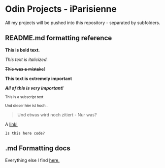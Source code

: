 # Odin Projects - iParisienne

All my projects will be pushed into this repository - separated by subfolders.

## README.md formatting reference

**This is bold text.**

*This text is italicized.*

~~This was a mistake!~~

**This text is __extremely__ important**

***All of this is very important!***

<sub>This is a subscript text</sub>

<sup>Und dieser hier ist hoch..</sup>

> Und etwas wird noch zitiert - Nur was?

A [link!](https://github.com/iParisienne/odin-projects)

`Is this here code?`

## .md Formatting docs

Everything else I find [here.](https://docs.github.com/de/get-started/writing-on-github/getting-started-with-writing-and-formatting-on-github/basic-writing-and-formatting-syntax)
